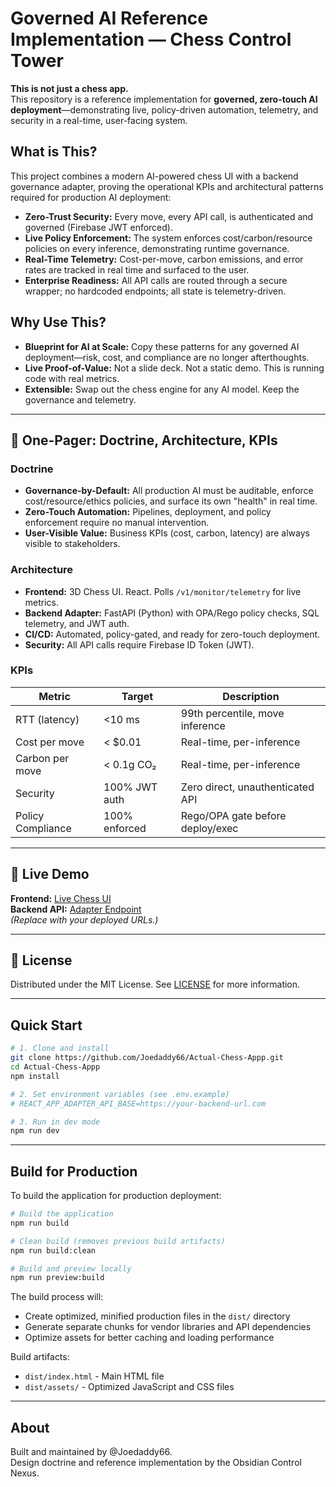 # Governed AI Reference Implementation — Chess Control Tower

**This is not just a chess app.**  
This repository is a reference implementation for **governed, zero-touch AI deployment**—demonstrating live, policy-driven automation, telemetry, and security in a real-time, user-facing system.

## What is This?

This project combines a modern AI-powered chess UI with a backend governance adapter, proving the operational KPIs and architectural patterns required for production AI deployment:

- **Zero-Trust Security:** Every move, every API call, is authenticated and governed (Firebase JWT enforced).
- **Live Policy Enforcement:** The system enforces cost/carbon/resource policies on every inference, demonstrating runtime governance.
- **Real-Time Telemetry:** Cost-per-move, carbon emissions, and error rates are tracked in real time and surfaced to the user.
- **Enterprise Readiness:** All API calls are routed through a secure wrapper; no hardcoded endpoints; all state is telemetry-driven.

## Why Use This?

- **Blueprint for AI at Scale:** Copy these patterns for any governed AI deployment—risk, cost, and compliance are no longer afterthoughts.
- **Live Proof-of-Value:** Not a slide deck. Not a static demo. This is running code with real metrics.
- **Extensible:** Swap out the chess engine for any AI model. Keep the governance and telemetry.

---

## 📄 One-Pager: Doctrine, Architecture, KPIs

### Doctrine

- **Governance-by-Default:** All production AI must be auditable, enforce cost/resource/ethics policies, and surface its own "health" in real time.
- **Zero-Touch Automation:** Pipelines, deployment, and policy enforcement require no manual intervention.
- **User-Visible Value:** Business KPIs (cost, carbon, latency) are always visible to stakeholders.

### Architecture

- **Frontend:** 3D Chess UI. React. Polls `/v1/monitor/telemetry` for live metrics.
- **Backend Adapter:** FastAPI (Python) with OPA/Rego policy checks, SQL telemetry, and JWT auth.
- **CI/CD:** Automated, policy-gated, and ready for zero-touch deployment.
- **Security:** All API calls require Firebase ID Token (JWT).

### KPIs

| Metric                | Target          | Description                      |
|-----------------------|----------------|----------------------------------|
| RTT (latency)         | <10 ms         | 99th percentile, move inference  |
| Cost per move         | < $0.01        | Real-time, per-inference         |
| Carbon per move       | < 0.1g CO₂     | Real-time, per-inference         |
| Security              | 100% JWT auth  | Zero direct, unauthenticated API |
| Policy Compliance     | 100% enforced  | Rego/OPA gate before deploy/exec |

---

## 🚀 Live Demo

**Frontend:** [Live Chess UI](https://your-frontend-url.com)  
**Backend API:** [Adapter Endpoint](https://your-backend-url.com)  
*(Replace with your deployed URLs.)*

---

## 📝 License

Distributed under the MIT License. See [LICENSE](LICENSE) for more information.

---

## Quick Start

```sh
# 1. Clone and install
git clone https://github.com/Joedaddy66/Actual-Chess-Appp.git
cd Actual-Chess-Appp
npm install

# 2. Set environment variables (see .env.example)
# REACT_APP_ADAPTER_API_BASE=https://your-backend-url.com

# 3. Run in dev mode
npm run dev
```

---

## Build for Production

To build the application for production deployment:

```bash
# Build the application
npm run build

# Clean build (removes previous build artifacts)
npm run build:clean

# Build and preview locally
npm run preview:build
```

The build process will:
- Create optimized, minified production files in the `dist/` directory
- Generate separate chunks for vendor libraries and API dependencies
- Optimize assets for better caching and loading performance

Build artifacts:
- `dist/index.html` - Main HTML file
- `dist/assets/` - Optimized JavaScript and CSS files

---

## About

Built and maintained by @Joedaddy66.  
Design doctrine and reference implementation by the Obsidian Control Nexus.
